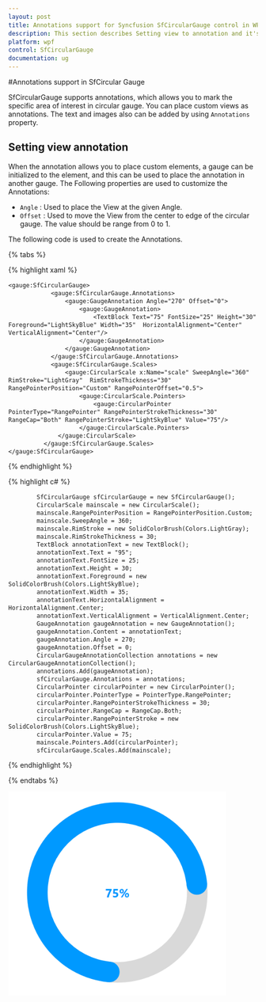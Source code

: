 ```yaml
---
layout: post
title: Annotations support for Syncfusion SfCircularGauge control in WPF.
description: This section describes Setting view to annotation and it's feature in SfCircularGauge control WPF platform.
platform: wpf
control: SfCircularGauge
documentation: ug
---
```


#Annotations support in SfCircular Gauge

SfCircularGauge supports annotations, which allows you to mark the specific area of interest in circular gauge. You can place custom views as annotations. The text and images also can be added by using `Annotations` property.

## Setting view annotation

When the annotation allows you to place custom elements, a gauge can be initialized to the element, and this can be used to place the annotation in another gauge. The Following properties are used to customize the Annotations:

* `Angle` : Used to place the View at the given Angle.
* `Offset` : Used to move the View from the center to edge of the circular gauge. The value should be range from 0 to 1.

The following code is used to create the Annotations.

{% tabs %}

{% highlight xaml %}

    <gauge:SfCircularGauge>
                <gauge:SfCircularGauge.Annotations>
                    <gauge:GaugeAnnotation Angle="270" Offset="0">
                        <gauge:GaugeAnnotation>
                            <TextBlock Text="75" FontSize="25" Height="30" Foreground="LightSkyBlue" Width="35"  HorizontalAlignment="Center" VerticalAlignment="Center"/>
                        </gauge:GaugeAnnotation>
                    </gauge:GaugeAnnotation>
                </gauge:SfCircularGauge.Annotations>
                <gauge:SfCircularGauge.Scales>
                    <gauge:CircularScale x:Name="scale" SweepAngle="360" RimStroke="LightGray"  RimStrokeThickness="30" RangePointerPosition="Custom" RangePointerOffset="0.5">
                        <gauge:CircularScale.Pointers>
                            <gauge:CircularPointer PointerType="RangePointer" RangePointerStrokeThickness="30" RangeCap="Both" RangePointerStroke="LightSkyBlue" Value="75"/>
                        </gauge:CircularScale.Pointers>
                  </gauge:CircularScale>
              </gauge:SfCircularGauge.Scales>
    </gauge:SfCircularGauge>

{% endhighlight %}

{% highlight c# %}

            SfCircularGauge sfCircularGauge = new SfCircularGauge();
            CircularScale mainscale = new CircularScale();
            mainscale.RangePointerPosition = RangePointerPosition.Custom;
            mainscale.SweepAngle = 360;
            mainscale.RimStroke = new SolidColorBrush(Colors.LightGray);
            mainscale.RimStrokeThickness = 30;
            TextBlock annotationText = new TextBlock();
            annotationText.Text = "95";
            annotationText.FontSize = 25;
            annotationText.Height = 30;
            annotationText.Foreground = new SolidColorBrush(Colors.LightSkyBlue);
            annotationText.Width = 35;
            annotationText.HorizontalAlignment = HorizontalAlignment.Center;
            annotationText.VerticalAlignment = VerticalAlignment.Center;
            GaugeAnnotation gaugeAnnotation = new GaugeAnnotation();
            gaugeAnnotation.Content = annotationText;
            gaugeAnnotation.Angle = 270;
            gaugeAnnotation.Offset = 0;
            CircularGaugeAnnotationCollection annotations = new CircularGaugeAnnotationCollection();
            annotations.Add(gaugeAnnotation);
            sfCircularGauge.Annotations = annotations;
            CircularPointer circularPointer = new CircularPointer();
            circularPointer.PointerType = PointerType.RangePointer;
            circularPointer.RangePointerStrokeThickness = 30;
            circularPointer.RangeCap = RangeCap.Both;
            circularPointer.RangePointerStroke = new SolidColorBrush(Colors.LightSkyBlue);
            circularPointer.Value = 75;
            mainscale.Pointers.Add(circularPointer);
            sfCircularGauge.Scales.Add(mainscale);

{% endhighlight %}

{% endtabs %}

![Annotations image for SfCircularGauge](Getting-Started_images/Annotations.png)


